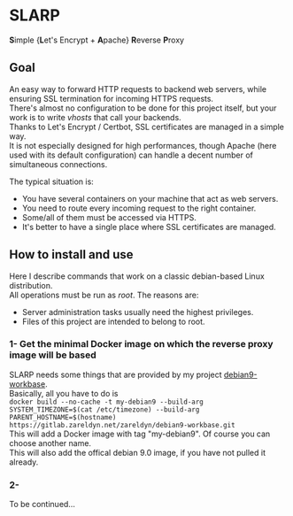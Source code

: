 # SLARP
**S**imple {**L**et's Encrypt + **A**pache} **R**everse **P**roxy


## Goal

An easy way to forward HTTP requests to backend web servers, while ensuring SSL termination for incoming HTTPS requests.  
There's almost no configuration to be done for this project itself, but your work is to write *vhosts* that call your backends.  
Thanks to Let's Encrypt / Certbot, SSL certificates are managed in a simple way.  
It is not especially designed for high performances, though Apache (here used with its default configuration) can handle a decent number of simultaneous connections.

The typical situation is:
* You have several containers on your machine that act as web servers.
* You need to route every incoming request to the right container.
* Some/all of them must be accessed via HTTPS.
* It's better to have a single place where SSL certificates are managed.


## How to install and use

Here I describe commands that work on a classic debian-based Linux distribution.  
All operations must be run as *root*. The reasons are:
* Server administration tasks usually need the highest privileges.
* Files of this project are intended to belong to root.

### 1- Get the minimal Docker image on which the reverse proxy image will be based

SLARP needs some things that are provided by my project [debian9-workbase](https://gitlab.zareldyn.net/zareldyn/debian9-workbase#debian9-workbase).  
Basically, all you have to do is  
`docker build --no-cache -t my-debian9 --build-arg SYSTEM_TIMEZONE=$(cat /etc/timezone) --build-arg PARENT_HOSTNAME=$(hostname) https://gitlab.zareldyn.net/zareldyn/debian9-workbase.git`  
This will add a Docker image with tag "my-debian9". Of course you can choose another name.  
This will also add the offical debian 9.0 image, if you have not pulled it already.

### 2- 

To be continued…
